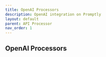 ```yaml
---
title: OpenAI Processors
description: OpenAI integration on Promptly
layout: default
parent: API Processor
nav_order: 1
---
```


## OpenAI Processors
